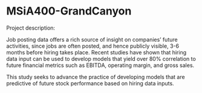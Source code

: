 # MSiA400-GrandCanyon

Project description:

Job posting data offers a rich source of insight on companies’ future activities, since jobs are often posted, and hence publicly visible, 3-6 months before hiring takes place. Recent studies have shown that hiring data input can be used to develop models that yield over 80% correlation to future financial metrics such as EBITDA, operating margin, and gross sales.

This study seeks to advance the practice of developing models that are predictive of future stock performance based on hiring data inputs. 
